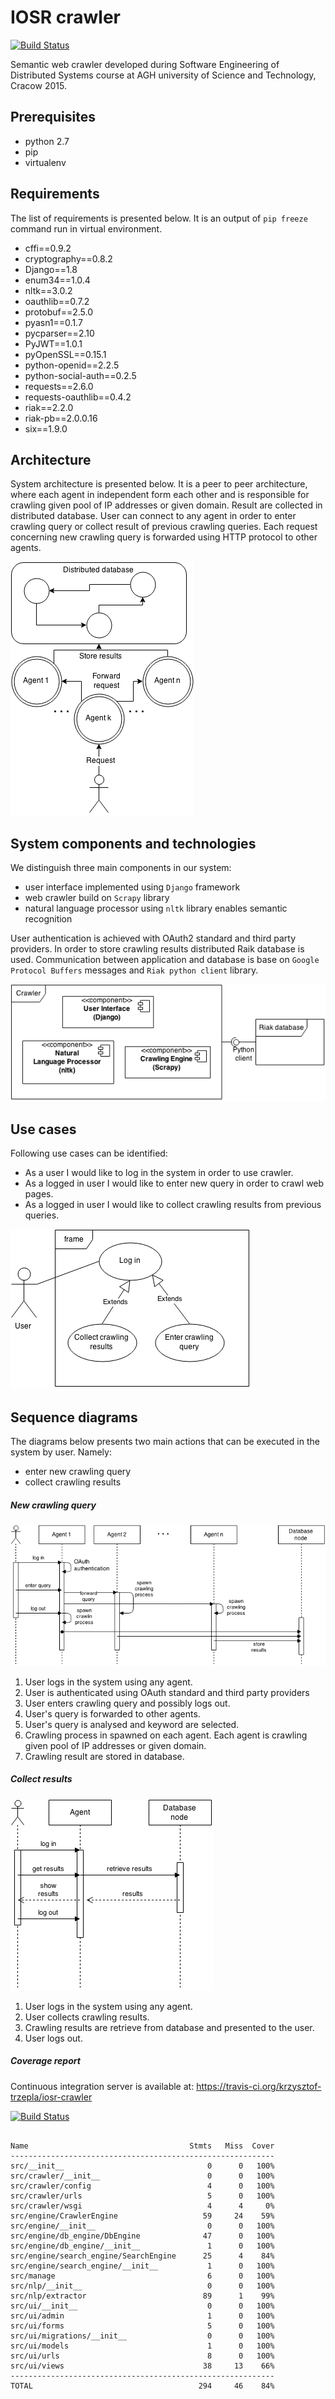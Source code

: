 IOSR crawler
============

[![Build Status](https://travis-ci.org/krzysztof-trzepla/iosr-crawler.svg?branch=master)](https://travis-ci.org/krzysztof-trzepla/iosr-crawler)

Semantic web crawler developed during Software Engineering of Distributed
Systems course at AGH university of Science and Technology, Cracow 2015.

Prerequisites
-------------

* python 2.7
* pip
* virtualenv 

Requirements
------------

The list of requirements is presented below. It is an output of `pip freeze`
command run in virtual environment.

* cffi==0.9.2
* cryptography==0.8.2
* Django==1.8
* enum34==1.0.4
* nltk==3.0.2
* oauthlib==0.7.2
* protobuf==2.5.0
* pyasn1==0.1.7
* pycparser==2.10
* PyJWT==1.0.1
* pyOpenSSL==0.15.1
* python-openid==2.2.5
* python-social-auth==0.2.5
* requests==2.6.0
* requests-oauthlib==0.4.2
* riak==2.2.0
* riak-pb==2.0.0.16
* six==1.9.0

Architecture
------------

System architecture is presented below. It is a peer to peer architecture, where
each agent in independent form each other and is responsible for crawling given
pool of IP addresses or given domain. Result are collected in distributed
database. User can connect to any agent in order to enter crawling query or
collect result of previous crawling queries. Each request concerning new
crawling query is forwarded using HTTP protocol to other agents.

![System architecture](misc/images/architecture.png "System architecture.")

System components and technologies
----------------------------------

We distinguish three main components in our system:

* user interface implemented using `Django` framework
* web crawler build on `Scrapy` library
* natural language processor using `nltk` library enables semantic recognition

User authentication is achieved with OAuth2 standard and third party providers.
In order to store crawling results distributed Raik database is used.
Communication between application and database is base on `Google Protocol Buffers`
messages and `Riak python client` library.

![System components](misc/images/components.png "System components.")

Use cases
---------

Following use cases can be identified:

* As a user I would like to log in the system in order to use crawler.
* As a logged in user I would like to enter new query in order to crawl web pages.
* As a logged in user I would like to collect crawling results from previous queries.

![Use cases](misc/images/useCases.png "Use cases.")

Sequence diagrams
-----------------

The diagrams below presents two main actions that can be executed in the system
by user. Namely:

* enter new crawling query
* collect crawling results

##### New crawling query #####

![New crawling query](misc/images/enterQuery.png "New crawling query.")

1. User logs in the system using any agent.
2. User is authenticated using OAuth standard and third party providers
3. User enters crawling query and possibly logs out.
4. User's query is forwarded to other agents.
5. User's query is analysed and keyword are selected.
6. Crawling process in spawned on each agent. Each agent is crawling given pool
of IP addresses or given domain.
7. Crawling result are stored in database.

##### Collect results #####

![Collect results](misc/images/collectResults.png "Collect results.")

1. User logs in the system using any agent.
2. User collects crawling results.
3. Crawling results are retrieve from database and presented to the user.
4. User logs out.

##### Coverage report #####

Continuous integration server is available at:
https://travis-ci.org/krzysztof-trzepla/iosr-crawler

[![Build Status](https://travis-ci.org/krzysztof-trzepla/iosr-crawler.svg?branch=master)](https://travis-ci.org/krzysztof-trzepla/iosr-crawler)

<pre><code>
Name                                    Stmts   Miss  Cover
-----------------------------------------------------------
src/__init__                                0      0   100%
src/crawler/__init__                        0      0   100%
src/crawler/config                          4      0   100%
src/crawler/urls                            5      0   100%
src/crawler/wsgi                            4      4     0%
src/engine/CrawlerEngine                   59     24    59%
src/engine/__init__                         0      0   100%
src/engine/db_engine/DbEngine              47      0   100%
src/engine/db_engine/__init__               1      0   100%
src/engine/search_engine/SearchEngine      25      4    84%
src/engine/search_engine/__init__           1      0   100%
src/manage                                  6      0   100%
src/nlp/__init__                            0      0   100%
src/nlp/extractor                          89      1    99%
src/ui/__init__                             0      0   100%
src/ui/admin                                1      0   100%
src/ui/forms                                5      0   100%
src/ui/migrations/__init__                  0      0   100%
src/ui/models                               1      0   100%
src/ui/urls                                 8      0   100%
src/ui/views                               38     13    66%
-----------------------------------------------------------
TOTAL                                     294     46    84%
</code></pre>
